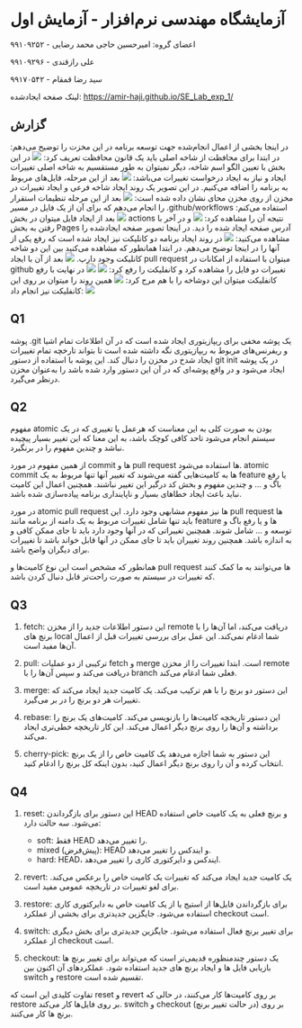 # آزمایشگاه مهندسی نرم‌افزار - آزمایش اول

اعضای گروه:
امیرحسین حاجی محمد رضایی - ۹۹۱۰۹۲۵۲

علی رازقندی - ۹۹۱۰۹۲۹۶

سید رضا قمقام - ۹۹۱۷۰۵۴۲

لینک صفحه ایجاد‌شده: https://amir-haji.github.io/SE_Lab_exp_1/
## گزارش 
در اینجا بخشی از اعمال انجام‌شده جهت توسعه برنامه در این مخزت را توضیح می‌دهم:
در ابتدا برای محافظت از شاخه اصلی باید یک قانون محافظت تعریف کرد:
![](https://github.com/amir-haji/SE_Lab_exp_1/blob/main/report_screenshots/branch_protection.png)
در این بخش با تعیین الگو اسم شاخه، دیگر نمیتوان به طور مستقسیم به شاخه اصلی تغییرات ایجاد و نیاز به ایجاد درخواست تغییرات می‌باشد:
![](https://github.com/amir-haji/SE_Lab_exp_1/blob/main/report_screenshots/protection_set.png)
بعد از این مرحله، فایل‌های مربوط به برنامه را اضافه می‌کنیم. در این تصویر یک روند ایجاد شاخه فرعی و ایجاد تغییرات در مخزن از روی مخزن محای نشان داده شده است:
![](https://github.com/amir-haji/SE_Lab_exp_1/blob/main/report_screenshots/git_overview.png)
بعد از این مرحله تنظیمات استقرار را انجام می‌دهم که برای آن از یک فایل در مسیر .github/workflows استفاده می‌کنم:
![](https://github.com/amir-haji/SE_Lab_exp_1/blob/main/report_screenshots/deploy_config.png)
بعد از ایجاد فایل میتوان در بخش actions نتیجه آن را مشاهده کرد:
![](https://github.com/amir-haji/SE_Lab_exp_1/blob/main/report_screenshots/actions.png)
و در آخر با رفتن به بخش Pages آدرس صفحه ایجاد شده را دید. در اینجا تصویر صفحه ایجاد‌شده را مشاهده می‌کنید:
![](https://github.com/amir-haji/SE_Lab_exp_1/blob/main/report_screenshots/web_overview.png)
در روند ایجاد برنامه دو کانلیکت نیز ایجاد شده است که رفع یکی از آنها را در اینجا توضیح می‌دهم. در ابتدا همانطور که مشاهده می‌کنید بین این دو شاخه کانلیکت وجود دارپ.
![](https://github.com/amir-haji/SE_Lab_exp_1/blob/main/report_screenshots/conflict1-part1.png)
بعد از آن با ایجاد pull request میتوان با استفاده از امکانات در github تغییرات دو فایل را مشاهده کرد و کانفلیکت را رفع کرد:
![](https://github.com/amir-haji/SE_Lab_exp_1/blob/main/report_screenshots/conflict1%20-%20part%202.png)
![](https://github.com/amir-haji/SE_Lab_exp_1/blob/main/report_screenshots/conflict%201%20-%20part%203.png)
در نهایت با رفع کانفلیکت میتوان این دوشاخه را با هم مرج کرد:
![](https://github.com/amir-haji/SE_Lab_exp_1/blob/main/report_screenshots/conflict%201%20-%20part%204.png)
همین روند را میتوان بر روی این کانفلیکت نیز انجام داد:
![](https://github.com/amir-haji/SE_Lab_exp_1/blob/main/report_screenshots/conflict%202%20-%20part%201.png)


## Q1
پوشه .git یک پوشه مخفی برای ریپازیتوری ایجاد شده است که در آن اطلاعات تمام اشیا و ریفرنس‌های مربوط به ریپازیتوری نگه داشته شده است تا بتواند تارخچه تمام تغییرات ایجاد شدخ در مخزن را دنبال کند. این پوشه با استفاده از دستور git init در یک پوشه ایجاد می‌شود و در واقع پوشه‌ای که در آن این دستور وارد شده باشد را به‌عنوان مخزن درنظر می‌گیرد.

## Q2
مفهوم atomic بودن به صورت کلی به این معناست که هرعمل یا تغییری که در یک سیستم انجام می‌شود تاحد کافی کوچک باشد، به این معنا که این تغییر بسیار پیچیده نباشد و چندین مفهوم را در برنگیرد.

از همین مفهوم در مورد commit ها و pull request ها استفاده می‌شود. atomic commit ها به کامیت‌هایی گفته می‌شوند که تغییر آنها تنها مربوط به یک feature یا رفع باگ و ... و چندین مفهوم و بخش کد درگیر این تغییر نباشند. همچنین اعمال این کامیت نباید باعث ایجاد خطاهای بسیار و ناپاینداری برنامه پیاده‌سازی شده باشد.

در مورد atomic pull request ها نیز مفهوم مشابهی وجود دارد. این pull request ها باید تنها شامل تغییرات مربوط به یک دامنه از برنامه مانند feature ها و یا رفع باگ و توسعه و ... شامل شوند. همچنین تغییراتی که در آنها وجود دارد باید تا جای ممکن کافی و به اندازه باشد. همچنین روند تغییران باید تا جای ممکن در آنها قابل خواند باشد تا تغییرات برای دیگران واضح باشد.

همانطور که مشخص است این نوع کامیت‌ها و pull request ها می‌توانند به ما کمک کنند که تغییرات در سیستم به صورت راحت‌تر قابل دنبال کردن باشد.

## Q3

1. fetch: این دستور اطلاعات جدید را از مخزن remote دریافت می‌کند، اما آن‌ها را با برنچ های local شما ادغام نمی‌کند. این عمل برای بررسی تغییرات قبل از اعمال آن‌ها مفید است.

2. pull: ترکیبی از دو عملیات fetch و merge است. ابتدا تغییرات را از مخزن remote دریافت می‌کند و سپس آن‌ها را با branch فعلی شما ادغام می‌کند.

3. merge: این دستور دو برنچ را با هم ترکیب می‌کند. یک کامیت جدید ایجاد می‌کند که تغییرات هر دو برنچ را در بر می‌گیرد.

4. rebase: این دستور تاریخچه کامیت‌ها را بازنویسی می‌کند. کامیت‌های یک برنچ را برداشته و آن‌ها را روی برنچ دیگر اعمال می‌کند. این کار تاریخچه خطی‌تری ایجاد می‌کند.

5. cherry-pick: این دستور به شما اجازه می‌دهد یک کامیت خاص را از یک برنچ انتخاب کرده و آن را روی برنچ دیگر اعمال کنید، بدون اینکه کل برنچ را ادغام کنید.


## Q4

1. reset: این دستور برای بازگرداندن HEAD و برنچ فعلی به یک کامیت خاص استفاده می‌شود. سه حالت دارد:
   - soft: فقط HEAD را تغییر می‌دهد.
   - mixed (پیش‌فرض): HEAD و ایندکس را تغییر می‌دهد.
   - hard: HEAD، ایندکس و دایرکتوری کاری را تغییر می‌دهد.

2. revert: یک کامیت جدید ایجاد می‌کند که تغییرات یک کامیت خاص را برعکس می‌کند. برای لغو تغییرات در تاریخچه عمومی مفید است.

3. restore: برای بازگرداندن فایل‌ها از استیج یا از یک کامیت خاص به دایرکتوری کاری استفاده می‌شود. جایگزین جدیدتری برای بخشی از عملکرد checkout است.

4. switch: برای تغییر برنچ فعال استفاده می‌شود. جایگزین جدیدتری برای بخش دیگری از عملکرد checkout است.

5. checkout: یک دستور چندمنظوره قدیمی‌تر است که می‌تواند برای تغییر برنچ ها بازیابی فایل ها و ایجاد برنچ های جدید استفاده شود. عملکردهای آن اکنون بین switch و restore تقسیم شده است.

تفاوت کلیدی این است که reset و revert بر روی کامیت‌ها کار می‌کنند، در حالی که restore بر روی فایل‌ها کار می‌کند. switch و checkout (در حالت تغییر برنچ) بر روی برنچ ها کار می‌کنند.
